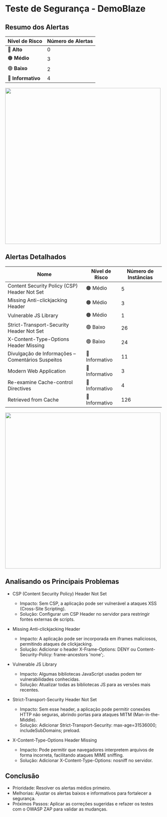 # Teste de Segurança - DemoBlaze

## Resumo dos Alertas

| Nível de Risco | Número de Alertas |
|---------------|------------------|
| 🔴 **Alto**   | 0                |
| 🟠 **Médio**  | 3                |
| 🟢 **Baixo**  | 2                |
| 🔵 **Informativo** | 4           |

<img src="https://github.com/user-attachments/assets/46f71167-284b-4b8b-8ae8-852b2f820abb" width="500">

## Alertas Detalhados

| Nome                                                        | Nível de Risco | Número de Instâncias |
|-------------------------------------------------------------|----------------|----------------------|
| Content Security Policy (CSP) Header Not Set                | 🟠 Médio       | 5                   |
| Missing Anti-clickjacking Header                            | 🟠 Médio       | 3                   |
| Vulnerable JS Library                                       | 🟠 Médio       | 1                   |
| Strict-Transport-Security Header Not Set                    | 🟢 Baixo       | 26                  |
| X-Content-Type-Options Header Missing                       | 🟢 Baixo       | 24                  |
| Divulgação de Informações – Comentários Suspeitos           | 🔵 Informativo | 11                  |
| Modern Web Application                                      | 🔵 Informativo | 3                   |
| Re-examine Cache-control Directives                         | 🔵 Informativo | 4                   |
| Retrieved from Cache                                        | 🔵 Informativo | 126                 |

<img src="https://github.com/user-attachments/assets/dd2ff7a3-5e88-4c91-913e-8f4c5e9ab9ed" width="500">

## Analisando os Principais Problemas
- CSP (Content Security Policy) Header Not Set
  - Impacto: Sem CSP, a aplicação pode ser vulnerável a ataques XSS (Cross-Site Scripting).
  - Solução: Configurar um CSP Header no servidor para restringir fontes externas de scripts.

- Missing Anti-clickjacking Header
  - Impacto: A aplicação pode ser incorporada em iframes maliciosos, permitindo ataques de clickjacking.
  - Solução: Adicionar o header X-Frame-Options: DENY ou Content-Security-Policy: frame-ancestors 'none';.

- Vulnerable JS Library
  - Impacto: Algumas bibliotecas JavaScript usadas podem ter vulnerabilidades conhecidas.
  - Solução: Atualizar todas as bibliotecas JS para as versões mais recentes.

- Strict-Transport-Security Header Not Set
  - Impacto: Sem esse header, a aplicação pode permitir conexões HTTP não seguras, abrindo portas para ataques MITM (Man-in-the-Middle).
  - Solução: Adicionar Strict-Transport-Security: max-age=31536000; includeSubDomains; preload.

- X-Content-Type-Options Header Missing
  - Impacto: Pode permitir que navegadores interpretem arquivos de forma incorreta, facilitando ataques MIME sniffing.
  - Solução: Adicionar X-Content-Type-Options: nosniff no servidor.

## Conclusão
- Prioridade: Resolver os alertas médios primeiro.
- Melhorias: Ajustar os alertas baixos e informativos para fortalecer a segurança.
- Próximos Passos: Aplicar as correções sugeridas e refazer os testes com o OWASP ZAP para validar as mudanças.
